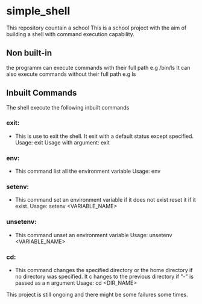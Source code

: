 # simple_shell

This repository countain a school                     This is a school project with the aim of building a shell with command execution capability.                

## Non built-in

the programm can execute commands with their full path
 e.g /bin/ls
It can also execute commands without their full path e.g ls

## Inbuilt Commands

The shell execute the following inbuilt commands

### exit:
- This is use to exit the shell. It exit with a
default status except specified.
Usage: exit
Usage with argument: exit <status>

### env:
- This command list all the environment variable Usage:
          env

### setenv:
- This command set an environment variable if
it does not exist reset it if it exist.               Usage: setenv <VARIABLE_NAME> <value>

### unsetenv:
- This command unset an environment variable
Usage: unsetenv <VARIABLE_NAME>

### cd:
- This command changes the specified directory or
the home directory if no directory was specified. It c
hanges to the previous directory if "-" is passed as a
n argument
Usage: cd <DIR_NAME>                                  

This project is still ongoing and there might be some
failures some times.
